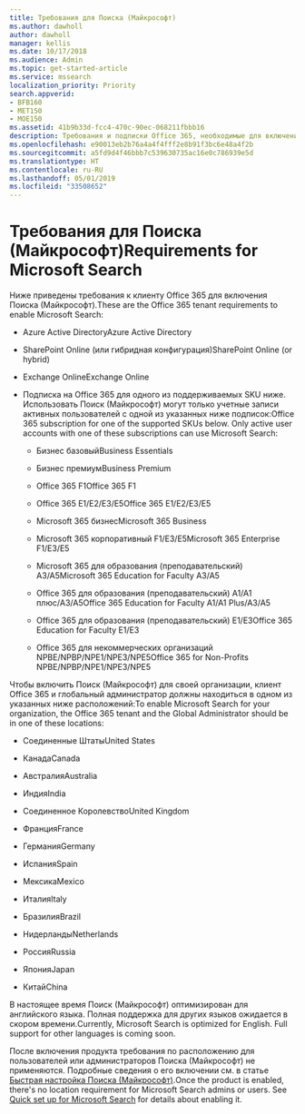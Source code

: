 ```yaml
---
title: Требования для Поиска (Майкрософт)
ms.author: dawholl
author: dawholl
manager: kellis
ms.date: 10/17/2018
ms.audience: Admin
ms.topic: get-started-article
ms.service: mssearch
localization_priority: Priority
search.appverid:
- BFB160
- MET150
- MOE150
ms.assetid: 41b9b33d-fcc4-470c-90ec-068211fbbb16
description: Требования и подписки Office 365, необходимые для включения Поиска (Майкрософт)
ms.openlocfilehash: e90013eb2b76a4a4f4fff2e8b91f3bc6e48a4f2b
ms.sourcegitcommit: a5fd9d4f46bbb7c539630735ac16e0c786939e5d
ms.translationtype: HT
ms.contentlocale: ru-RU
ms.lasthandoff: 05/01/2019
ms.locfileid: "33508652"
---
```

# <a name="requirements-for-microsoft-search"></a><span data-ttu-id="1e555-103">Требования для Поиска (Майкрософт)</span><span class="sxs-lookup"><span data-stu-id="1e555-103">Requirements for Microsoft Search</span></span>

<span data-ttu-id="1e555-104">Ниже приведены требования к клиенту Office 365 для включения Поиска (Майкрософт).</span><span class="sxs-lookup"><span data-stu-id="1e555-104">These are the Office 365 tenant requirements to enable Microsoft Search:</span></span> 
  
- <span data-ttu-id="1e555-105">Azure Active Directory</span><span class="sxs-lookup"><span data-stu-id="1e555-105">Azure Active Directory</span></span>
    
- <span data-ttu-id="1e555-106">SharePoint Online (или гибридная конфигурация)</span><span class="sxs-lookup"><span data-stu-id="1e555-106">SharePoint Online (or hybrid)</span></span>
    
- <span data-ttu-id="1e555-107">Exchange Online</span><span class="sxs-lookup"><span data-stu-id="1e555-107">Exchange Online</span></span>
    
- <span data-ttu-id="1e555-p101">Подписка на Office 365 для одного из поддерживаемых SKU ниже. Использовать Поиск (Майкрософт) могут только учетные записи активных пользователей с одной из указанных ниже подписок:</span><span class="sxs-lookup"><span data-stu-id="1e555-p101">Office 365 subscription for one of the supported SKUs below. Only active user accounts with one of these subscriptions can use Microsoft Search:</span></span>
    
  - <span data-ttu-id="1e555-110">Бизнес базовый</span><span class="sxs-lookup"><span data-stu-id="1e555-110">Business Essentials</span></span>
    
  - <span data-ttu-id="1e555-111">Бизнес премиум</span><span class="sxs-lookup"><span data-stu-id="1e555-111">Business Premium</span></span>
    
  - <span data-ttu-id="1e555-112">Office 365 F1</span><span class="sxs-lookup"><span data-stu-id="1e555-112">Office 365 F1</span></span>
    
  - <span data-ttu-id="1e555-113">Office 365 E1/E2/E3/E5</span><span class="sxs-lookup"><span data-stu-id="1e555-113">Office 365 E1/E2/E3/E5</span></span>
    
  - <span data-ttu-id="1e555-114">Microsoft 365 бизнес</span><span class="sxs-lookup"><span data-stu-id="1e555-114">Microsoft 365 Business</span></span>
    
  - <span data-ttu-id="1e555-115">Microsoft 365 корпоративный F1/E3/E5</span><span class="sxs-lookup"><span data-stu-id="1e555-115">Microsoft 365 Enterprise F1/E3/E5</span></span>
    
  - <span data-ttu-id="1e555-116">Microsoft 365 для образования (преподавательский) A3/A5</span><span class="sxs-lookup"><span data-stu-id="1e555-116">Microsoft 365 Education for Faculty A3/A5</span></span>
    
  - <span data-ttu-id="1e555-117">Office 365 для образования (преподавательский) A1/A1 плюс/A3/A5</span><span class="sxs-lookup"><span data-stu-id="1e555-117">Office 365 Education for Faculty A1/A1 Plus/A3/A5</span></span>
    
  - <span data-ttu-id="1e555-118">Office 365 для образования (преподавательский) E1/E3</span><span class="sxs-lookup"><span data-stu-id="1e555-118">Office 365 Education for Faculty E1/E3</span></span>
    
  - <span data-ttu-id="1e555-119">Office 365 для некоммерческих организаций NPBE/NPBP/NPE1/NPE3/NPE5</span><span class="sxs-lookup"><span data-stu-id="1e555-119">Office 365 for Non-Profits NPBE/NPBP/NPE1/NPE3/NPE5</span></span>
    
<span data-ttu-id="1e555-120">Чтобы включить Поиск (Майкрософт) для своей организации, клиент Office 365 и глобальный администратор должны находиться в одном из указанных ниже расположений:</span><span class="sxs-lookup"><span data-stu-id="1e555-120">To enable Microsoft Search for your organization, the Office 365 tenant and the Global Administrator should be in one of these locations:</span></span>
  
- <span data-ttu-id="1e555-121">Соединенные Штаты</span><span class="sxs-lookup"><span data-stu-id="1e555-121">United States</span></span>
    
- <span data-ttu-id="1e555-122">Канада</span><span class="sxs-lookup"><span data-stu-id="1e555-122">Canada</span></span>
    
- <span data-ttu-id="1e555-123">Австралия</span><span class="sxs-lookup"><span data-stu-id="1e555-123">Australia</span></span>
    
- <span data-ttu-id="1e555-124">Индия</span><span class="sxs-lookup"><span data-stu-id="1e555-124">India</span></span>
    
- <span data-ttu-id="1e555-125">Соединенное Королевство</span><span class="sxs-lookup"><span data-stu-id="1e555-125">United Kingdom</span></span>
    
- <span data-ttu-id="1e555-126">Франция</span><span class="sxs-lookup"><span data-stu-id="1e555-126">France</span></span>
    
- <span data-ttu-id="1e555-127">Германия</span><span class="sxs-lookup"><span data-stu-id="1e555-127">Germany</span></span>
  
- <span data-ttu-id="1e555-128">Испания</span><span class="sxs-lookup"><span data-stu-id="1e555-128">Spain</span></span>
    
- <span data-ttu-id="1e555-129">Мексика</span><span class="sxs-lookup"><span data-stu-id="1e555-129">Mexico</span></span>
    
- <span data-ttu-id="1e555-130">Италия</span><span class="sxs-lookup"><span data-stu-id="1e555-130">Italy</span></span>
    
- <span data-ttu-id="1e555-131">Бразилия</span><span class="sxs-lookup"><span data-stu-id="1e555-131">Brazil</span></span>
    
- <span data-ttu-id="1e555-132">Нидерланды</span><span class="sxs-lookup"><span data-stu-id="1e555-132">Netherlands</span></span>
    
- <span data-ttu-id="1e555-133">Россия</span><span class="sxs-lookup"><span data-stu-id="1e555-133">Russia</span></span>
    
- <span data-ttu-id="1e555-134">Япония</span><span class="sxs-lookup"><span data-stu-id="1e555-134">Japan</span></span>

- <span data-ttu-id="1e555-135">Китай</span><span class="sxs-lookup"><span data-stu-id="1e555-135">China</span></span>
 
<span data-ttu-id="1e555-p102">В настоящее время Поиск (Майкрософт) оптимизирован для английского языка. Полная поддержка для других языков ожидается в скором времени.</span><span class="sxs-lookup"><span data-stu-id="1e555-p102">Currently, Microsoft Search is optimized for English. Full support for other languages is coming soon.</span></span>

<span data-ttu-id="1e555-p103">После включения продукта требования по расположению для пользователей или администраторов Поиска (Майкрософт) не применяются. Подробные сведения о его включении см. в статье [Быстрая настройка Поиска (Майкрософт)](quick-set-up.md).</span><span class="sxs-lookup"><span data-stu-id="1e555-p103">Once the product is enabled, there's no location requirement for Microsoft Search admins or users. See [Quick set up for Microsoft Search](quick-set-up.md) for details about enabling it.</span></span> 

  

